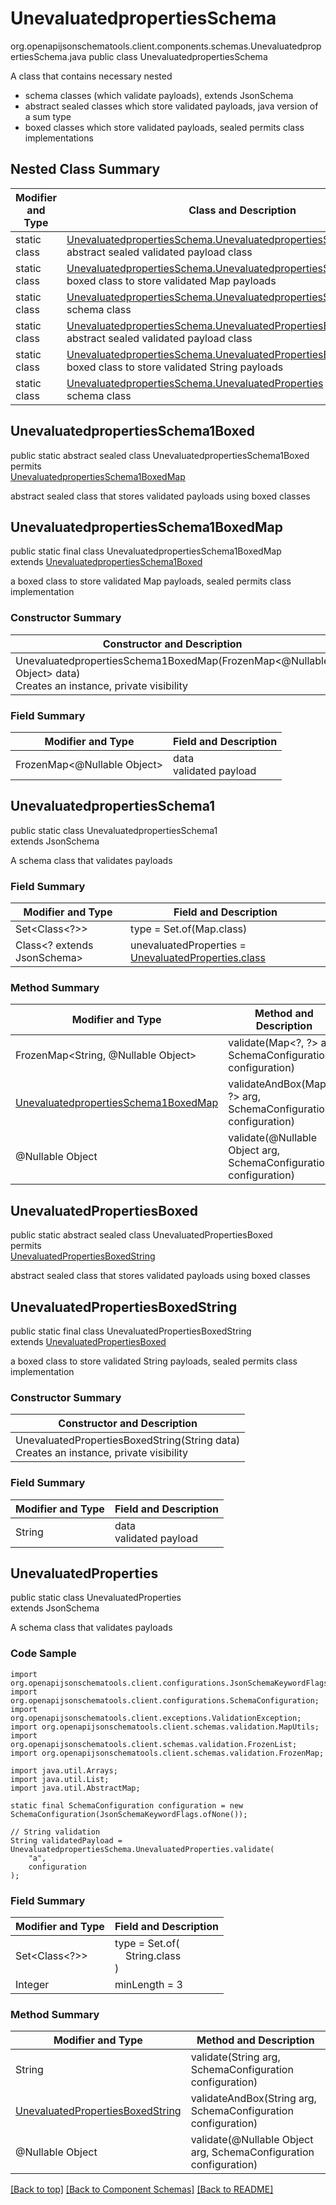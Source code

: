 # UnevaluatedpropertiesSchema
org.openapijsonschematools.client.components.schemas.UnevaluatedpropertiesSchema.java
public class UnevaluatedpropertiesSchema<br>

A class that contains necessary nested
- schema classes (which validate payloads), extends JsonSchema
- abstract sealed classes which store validated payloads, java version of a sum type
- boxed classes which store validated payloads, sealed permits class implementations

## Nested Class Summary
| Modifier and Type | Class and Description |
| ----------------- | ---------------------- |
| static class | [UnevaluatedpropertiesSchema.UnevaluatedpropertiesSchema1Boxed](#unevaluatedpropertiesschema1boxed)<br> abstract sealed validated payload class |
| static class | [UnevaluatedpropertiesSchema.UnevaluatedpropertiesSchema1BoxedMap](#unevaluatedpropertiesschema1boxedmap)<br> boxed class to store validated Map payloads |
| static class | [UnevaluatedpropertiesSchema.UnevaluatedpropertiesSchema1](#unevaluatedpropertiesschema1)<br> schema class |
| static class | [UnevaluatedpropertiesSchema.UnevaluatedPropertiesBoxed](#unevaluatedpropertiesboxed)<br> abstract sealed validated payload class |
| static class | [UnevaluatedpropertiesSchema.UnevaluatedPropertiesBoxedString](#unevaluatedpropertiesboxedstring)<br> boxed class to store validated String payloads |
| static class | [UnevaluatedpropertiesSchema.UnevaluatedProperties](#unevaluatedproperties)<br> schema class |

## UnevaluatedpropertiesSchema1Boxed
public static abstract sealed class UnevaluatedpropertiesSchema1Boxed<br>
permits<br>
[UnevaluatedpropertiesSchema1BoxedMap](#unevaluatedpropertiesschema1boxedmap)

abstract sealed class that stores validated payloads using boxed classes

## UnevaluatedpropertiesSchema1BoxedMap
public static final class UnevaluatedpropertiesSchema1BoxedMap<br>
extends [UnevaluatedpropertiesSchema1Boxed](#unevaluatedpropertiesschema1boxed)

a boxed class to store validated Map payloads, sealed permits class implementation

### Constructor Summary
| Constructor and Description |
| --------------------------- |
| UnevaluatedpropertiesSchema1BoxedMap(FrozenMap<@Nullable Object> data)<br>Creates an instance, private visibility |

### Field Summary
| Modifier and Type | Field and Description |
| ----------------- | ---------------------- |
| FrozenMap<@Nullable Object> | data<br>validated payload |

## UnevaluatedpropertiesSchema1
public static class UnevaluatedpropertiesSchema1<br>
extends JsonSchema

A schema class that validates payloads

### Field Summary
| Modifier and Type | Field and Description |
| ----------------- | ---------------------- |
| Set<Class<?>> | type = Set.of(Map.class) |
| Class<? extends JsonSchema> | unevaluatedProperties = [UnevaluatedProperties.class](#unevaluatedproperties) |

### Method Summary
| Modifier and Type | Method and Description |
| ----------------- | ---------------------- |
| FrozenMap<String, @Nullable Object> | validate(Map&lt;?, ?&gt; arg, SchemaConfiguration configuration) |
| [UnevaluatedpropertiesSchema1BoxedMap](#unevaluatedpropertiesschema1boxedmap) | validateAndBox(Map&lt;?, ?&gt; arg, SchemaConfiguration configuration) |
| @Nullable Object | validate(@Nullable Object arg, SchemaConfiguration configuration) |
## UnevaluatedPropertiesBoxed
public static abstract sealed class UnevaluatedPropertiesBoxed<br>
permits<br>
[UnevaluatedPropertiesBoxedString](#unevaluatedpropertiesboxedstring)

abstract sealed class that stores validated payloads using boxed classes

## UnevaluatedPropertiesBoxedString
public static final class UnevaluatedPropertiesBoxedString<br>
extends [UnevaluatedPropertiesBoxed](#unevaluatedpropertiesboxed)

a boxed class to store validated String payloads, sealed permits class implementation

### Constructor Summary
| Constructor and Description |
| --------------------------- |
| UnevaluatedPropertiesBoxedString(String data)<br>Creates an instance, private visibility |

### Field Summary
| Modifier and Type | Field and Description |
| ----------------- | ---------------------- |
| String | data<br>validated payload |

## UnevaluatedProperties
public static class UnevaluatedProperties<br>
extends JsonSchema

A schema class that validates payloads

### Code Sample
```
import org.openapijsonschematools.client.configurations.JsonSchemaKeywordFlags;
import org.openapijsonschematools.client.configurations.SchemaConfiguration;
import org.openapijsonschematools.client.exceptions.ValidationException;
import org.openapijsonschematools.client.schemas.validation.MapUtils;
import org.openapijsonschematools.client.schemas.validation.FrozenList;
import org.openapijsonschematools.client.schemas.validation.FrozenMap;

import java.util.Arrays;
import java.util.List;
import java.util.AbstractMap;

static final SchemaConfiguration configuration = new SchemaConfiguration(JsonSchemaKeywordFlags.ofNone());

// String validation
String validatedPayload = UnevaluatedpropertiesSchema.UnevaluatedProperties.validate(
    "a",
    configuration
);
```

### Field Summary
| Modifier and Type | Field and Description |
| ----------------- | ---------------------- |
| Set<Class<?>> | type = Set.of(<br/>&nbsp;&nbsp;&nbsp;&nbsp;String.class<br/>)<br/> |
| Integer | minLength = 3 |

### Method Summary
| Modifier and Type | Method and Description |
| ----------------- | ---------------------- |
| String | validate(String arg, SchemaConfiguration configuration) |
| [UnevaluatedPropertiesBoxedString](#unevaluatedpropertiesboxedstring) | validateAndBox(String arg, SchemaConfiguration configuration) |
| @Nullable Object | validate(@Nullable Object arg, SchemaConfiguration configuration) |
[[Back to top]](#top) [[Back to Component Schemas]](../../../README.md#Component-Schemas) [[Back to README]](../../../README.md)
